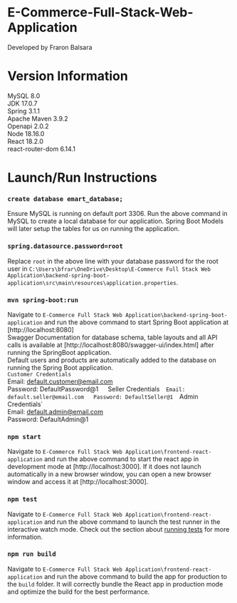 # E-Commerce-Full-Stack-Web-Application
Developed by Fraron Balsara

# Version Information

MySQL 8.0  
JDK 17.0.7  
Spring 3.1.1  
Apache Maven 3.9.2  
Openapi 2.0.2  
Node 18.16.0  
React 18.2.0  
react-router-dom 6.14.1  

# Launch/Run Instructions

### `create database emart_database;`
Ensure MySQL is running on default port 3306. Run the above command in MySQL to create a local database for our application. Spring Boot Models will later setup the tables for us on running the application.

### `spring.datasource.password=root`
Replace `root` in the above line with your database password for the root user in `C:\Users\bfrar\OneDrive\Desktop\E-Commerce Full Stack Web Application\backend-spring-boot-application\src\main\resources\application.properties`.

### `mvn spring-boot:run`
Navigate to `E-Commerce Full Stack Web Application\backend-spring-boot-application` and run the above command to start Spring Boot application at [http://localhost:8080]  
Swagger Documentation for database schema, table layouts and all API calls is available at [http://localhost:8080/swagger-ui/index.html] after running the SpringBoot application.  
Default users and products are automatically added to the database on running the Spring Boot application.  
`Customer Credentials`  
Email: default.customer@email.com  
Password: DefaultPassword@1`  
`Seller Credentials`  
Email: default.seller@email.com  
Password: DefaultSeller@1  
`Admin Credentials`  
Email: default.admin@email.com  
Password: DefaultAdmin@1  

### `npm start`
Navigate to `E-Commerce Full Stack Web Application\frontend-react-application` and run the above command to start the react app in development mode at [http://localhost:3000]. If it does not launch automatically in a new browser window, you can open a new browser window and access it at [http://localhost:3000].

### `npm test`
Navigate to `E-Commerce Full Stack Web Application\frontend-react-application` and run the above command to launch the test runner in the interactive watch mode. Check out the section about [running tests](https://facebook.github.io/create-react-app/docs/running-tests) for more information.

### `npm run build`
Navigate to `E-Commerce Full Stack Web Application\frontend-react-application` and run the above command to build the app for production to the `build` folder. It will correctly bundle the React app in production mode and optimize the build for the best performance.
